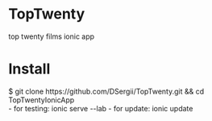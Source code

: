 # TopTwenty
top twenty films ionic app

<h1>Install</h1>
$ git clone https://github.com/DSergii/TopTwenty.git && cd TopTwentyIonicApp <br />
- for testing: ionic serve --lab
- for update: ionic update
